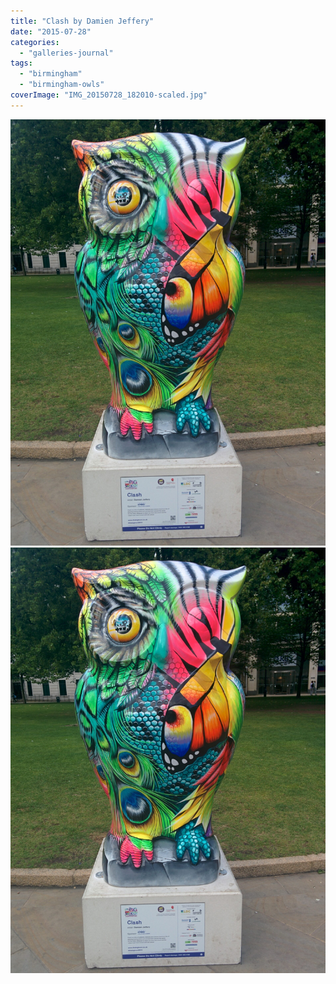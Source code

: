 ```yaml
---
title: "Clash by Damien Jeffery"
date: "2015-07-28"
categories: 
  - "galleries-journal"
tags: 
  - "birmingham"
  - "birmingham-owls"
coverImage: "IMG_20150728_182010-scaled.jpg"
---
```


[![](images/IMG_20150728_182010-scaled.jpg)](images/IMG_20150728_182010-scaled.jpg)
[![](images/IMG_20150728_182010-scaled.jpg)](images/IMG_20150728_182010-scaled.jpg)

